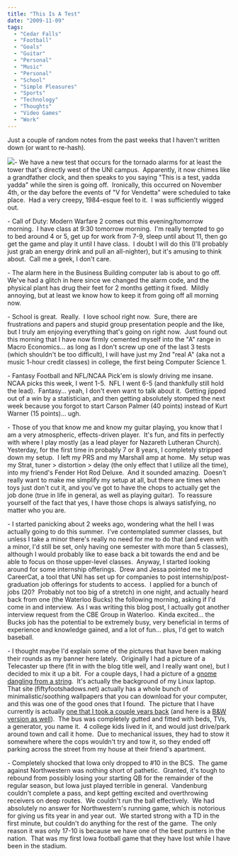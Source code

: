 ```yaml
---
title: "This Is A Test"
date: "2009-11-09"
tags:
  - "Cedar Falls"
  - "Football"
  - "Goals"
  - "Guitar"
  - "Personal"
  - "Music"
  - "Personal"
  - "School"
  - "Simple Pleasures"
  - "Sports"
  - "Technology"
  - "Thoughts"
  - "Video Games"
  - "Work"
---
```


Just a couple of random notes from the past weeks that I haven't written down (or want to re-hash).

![](images/siren.jpg)\- We have a new test that occurs for the tornado alarms for at least the tower that's directly west of the UNI campus.  Apparently, it now chimes like a grandfather clock, and then speaks to you saying "This is a test, yadda yadda" while the siren is going off.  Ironically, this occurred on November 4th, or the day before the events of "V for Vendetta" were scheduled to take place.  Had a very creepy, 1984-esque feel to it.  I was sufficiently wigged out.

\- Call of Duty: Modern Warfare 2 comes out this evening/tomorrow morning.  I have class at 9:30 tomorrow morning.  I'm really tempted to go to bed around 4 or 5, get up for work from 7-9, sleep until about 11, then go get the game and play it until I have class.  I doubt I will do this (I'll probably just grab an energy drink and pull an all-nighter), but it's amusing to think about.  Call me a geek, I don't care.

\- The alarm here in the Business Building computer lab is about to go off.  We've had a glitch in here since we changed the alarm code, and the physical plant has drug their feet for 2 months getting it fixed.  Mildly annoying, but at least we know how to keep it from going off all morning now.

\- School is great.  Really.  I love school right now.  Sure, there are frustrations and papers and stupid group presentation people and the like, but I truly am enjoying everything that's going on right now.  Just found out this morning that I have now firmly cemented myself into the "A" range in Macro Economics... as long as I don't screw up one of the last 3 tests (which shouldn't be too difficult), I will have just my 2nd "real A" (aka not a music 1-hour credit classes) in college, the first being Computer Science 1.

\- Fantasy Football and NFL/NCAA Pick'em is slowly driving me insane.  NCAA picks this week, I went 1-5.  NFL I went 6-5 (and thankfully still hold the lead).  Fantasy... yeah, I don't even want to talk about it.  Getting jipped out of a win by a statistician, and then getting absolutely stomped the next week because you forgot to start Carson Palmer (40 points) instead of Kurt Warner (15 points)... ugh.

\- Those of you that know me and know my guitar playing, you know that I am a very atmospheric, effects-driven player.  It's fun, and fits in perfectly with where I play mostly (as a lead player for Nazareth Lutheran Church).  Yesterday, for the first time in probably 7 or 8 years, I completely stripped down my setup.  I left my PRS and my Marshall amp at home.  My setup was my Strat, tuner > distortion > delay (the only effect that I utilize all the time), into my friend's Fender Hot Rod Deluxe.  And it sounded amazing.  Doesn't really want to make me simplify my setup at all, but there are times when toys just don't cut it, and you've got to have the chops to actually get the job done (true in life in general, as well as playing guitar).  To reassure yourself of the fact that yes, I have those chops is always satisfying, no matter who you are.

\- I started panicking about 2 weeks ago, wondering what the hell I was actually going to do this summer.  I've contemplated summer classes, but unless I take a minor there's really no need for me to do that (and even with a minor, I'd still be set, only having one semester with more than 5 classes), although I would probably like to ease back a bit towards the end and be able to focus on those upper-level classes.  Anyway, I started looking around for some internship offerings.  Drew and Jessa pointed me to CareerCat, a tool that UNI has set up for companies to post internship/post-graduation job offerings for students to access.  I applied for a bunch of jobs (20?  Probably not too big of a stretch) in one night, and actually heard back from one (the Waterloo Bucks) the following morning, asking if I'd come in and interview.  As I was writing this blog post, I actually got another interview request from the CBE Group in Waterloo.  Kinda excited... the Bucks job has the potential to be extremely busy, very beneficial in terms of experience and knowledge gained, and a lot of fun... plus, I'd get to watch baseball.

\- I thought maybe I'd explain some of the pictures that have been making their rounds as my banner here lately.  Originally I had a picture of a Telecaster up there (fit in with the blog title well, and I really want one), but I decided to mix it up a bit.  For a couple days, I had a picture of a [gnome dangling from a string](http://fiftyfootshadows.net/2009/02/25/gnome/).  It's actually the background of my Linux laptop.  That site (fiftyfootshadows.net) actually has a whole bunch of minimalistic/soothing wallpapers that you can download for your computer, and this was one of the good ones that I found.  The picture that I have currently is actually [one that I took a couple years back](http://niclake13.deviantart.com/art/Pleasure-Town-35438515) (and here is a [B&W version as well](http://niclake13.deviantart.com/art/Pleasure-Town-2-35438523)).  The bus was completely gutted and fitted with beds, TVs, a generator, you name it.  4 college kids lived in it, and would just drive/park around town and call it home.  Due to mechanical issues, they had to stow it somewhere where the cops wouldn't try and tow it, so they ended off parking across the street from my house at their friend's apartment.

\- Completely shocked that Iowa only dropped to #10 in the BCS.  The game against Northwestern was nothing short of pathetic.  Granted, it's tough to rebound from possibly losing your starting QB for the remainder of the regular season, but Iowa just played terrible in general.  Vandenburg couldn't complete a pass, and kept getting excited and overthrowing receivers on deep routes.  We couldn't run the ball effectively.  We had absolutely no answer for Northwestern's running game, which is notorious for giving us fits year in and year out.  We started strong with a TD in the first minute, but couldn't do anything for the rest of the game.  The only reason it was only 17-10 is because we have one of the best punters in the nation.  That was my first Iowa football game that they have lost while I have been in the stadium.
